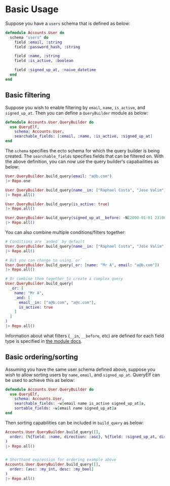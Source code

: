 # Basic Usage

Suppose you have a `users` schema that is defined as below:

```elixir
defmodule Accounts.User do
  schema "users" do
    field :email, :string
    field :password_hash, :string

    field :name, :string
    field :is_active, :boolean

    field :signed_up_at, :naive_datetime
  end
end
```

## Basic filtering

Suppose you wish to enable filtering by `email`, `name`, `is_active`, and `signed_up_at`. Then you can define a `QueryBuilder` module as below:

```elixir
defmodule Accounts.User.QueryBuilder do
  use QueryElf,
    schema: Accounts.User,
    searchable_fields: [:email, :name, :is_active, :signed_up_at]
end
```

The `schema` specifies the ecto schema for which the query builder is being created. The `searchable_fields` specifies fields that can be filtered on. With the above definition, you can now use the query builder's capabailities as below:

```elixir
User.QueryBuilder.build_query(email: "a@b.com")
|> Repo.one

User.QueryBuilder.build_query(name__in: ["Raphael Costa", "Jose Valim"])
|> Repo.all()

User.QueryBuilder.build_query(is_active: true)
|> Repo.all()

User.QueryBuilder.build_query(signed_up_at__before: ~N[2000-01-01 23:00:07])
|> Repo.all()
```

You can also combine multiple conditions/filters together:

```elixir
# Conditions are `anded` by default
User.QueryBuilder.build_query(name__in: ["Raphael Costa", "Jose Valim"], is_active: true)
|> Repo.all()

# But you can change to using `or`
User.QueryBuilder.build_query(_or: [name: "Mr A", email: "a@b.com"])
|> Repo.all()

# Or combine them together to create a complex query
User.QueryBuilder.build_query(
  _or: [
    name: "Mr A",
    _and: [
      email__in: ["a@b.com", "a@c.com"],
      is_active: true
    ]
  ]
)
|> Repo.all()
```

Information about what filters (`__in`, `__before`, etc) are defined for each field type is specified in [the module docs](https://hexdocs.pm/query_elf/QueryElf.html#content).

## Basic ordering/sorting

Assuming you have the same user schema defined above, suppose you wish to allow sorting users by `name`, `email`, and `signed_up_at`. QueryElf can be used to achieve this as below:

```elixir
defmodule Accounts.User.QueryBuilder do
  use QueryElf,
    schema: Accounts.User,
    searchable_fields: ~w[email name is_active signed_up_at]a,
    sortable_fields: ~w[email name signed_up_at]a
end
```

Then sorting capabilities can be included in `build_query` as below:

```elixir
Accounts.User.QueryBuilder.build_query([],
  order: [%{field: :name, direction: :asc}, %{field: :signed_up_at, direction: :desc}]
)
|> Repo.all()


# Shorthand expression for ordering example above
Accounts.User.QueryBuilder.build_query([],
  order: [asc: :my_int, desc: :my_bool]
)
|> Repo.all()
```
